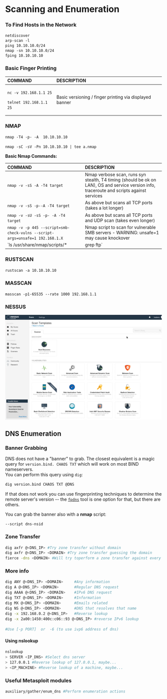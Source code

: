 # Scanning and Enumeration

### To Find Hosts in the Network

```text
netdiscover
arp-scan -l
ping 10.10.10.0/24
nmap -sn 10.10.10.0/24
fping 10.10.10.10
```

### **Basic Finger Printing**

<table>
  <thead>
    <tr>
      <th style="text-align:left">COMMAND</th>
      <th style="text-align:left">DESCRIPTION</th>
    </tr>
  </thead>
  <tbody>
    <tr>
      <td style="text-align:left">
        <p><code>nc -v 192.168.1.1 25</code>
        </p>
        <p><code>telnet 192.168.1.1 25</code>
        </p>
      </td>
      <td style="text-align:left">Basic versioning / finger printing via displayed banner</td>
    </tr>
  </tbody>
</table>

### NMAP

`nmap -T4 -p- -A  10.10.10.10`

`nmap -sC -sV -Pn 10.10.10.10 | tee a.nmap`

**Basic Nmap Commands:**

| COMMAND | DESCRIPTION |
| :--- | :--- |
| `nmap -v -sS -A -T4 target` | Nmap verbose scan, runs syn stealth, T4 timing \(should be ok on LAN\), OS and service version info, traceroute and scripts against services |
| `nmap -v -sS -p--A -T4 target` | As above but scans all TCP ports \(takes a lot longer\) |
| `nmap -v -sU -sS -p- -A -T4 target` | As above but scans all TCP ports and UDP scan \(takes even longer\) |
| `nmap -v -p 445 --script=smb-check-vulns --script-args=unsafe=1 192.168.1.X` | Nmap script to scan for vulnerable SMB servers - WARNING: unsafe=1 may cause knockover |
| `ls /usr/share/nmap/scripts/* | grep ftp` | Search nmap scripts for keywords |

### RUSTSCAN

`rustscan -a 10.10.10.10`

### MASSCAN

`masscan -p1-65535 --rate 1000 192.168.1.1` 

### **NESSUS**

![](../.gitbook/assets/image.png)

## DNS Enumeration

### **Banner Grabbing**

DNS does not have a "banner" to grab. The closest equivalent is a magic query for `version.bind. CHAOS TXT` which will work on most BIND nameservers.  
You can perform this query using `dig`:

```bash
dig version.bind CHAOS TXT @DNS
```

If that does not work you can use fingerprinting techniques to determine the remote server's version -- the [`fpdns`](https://github.com/kirei/fpdns) tool is one option for that, but there are others.

You can grab the banner also with a **nmap** script:

```text
--script dns-nsid
```

### **Zone Transfer**

```bash
dig axfr @<DNS_IP> #Try zone transfer without domain
dig axfr @<DNS_IP> <DOMAIN> #Try zone transfer guessing the domain
fierce -dns <DOMAIN> #Will try toperform a zone transfer against every authoritative name server and if this doesn'twork, will launch a dictionary attack
```

### More info

```bash
dig ANY @<DNS_IP> <DOMAIN>     #Any information
dig A @<DNS_IP> <DOMAIN>       #Regular DNS request
dig AAAA @<DNS_IP> <DOMAIN>    #IPv6 DNS request
dig TXT @<DNS_IP> <DOMAIN>     #Information
dig MX @<DNS_IP> <DOMAIN>      #Emails related
dig NS @<DNS_IP> <DOMAIN>      #DNS that resolves that name
dig -x 192.168.0.2 @<DNS_IP>   #Reverse lookup
dig -x 2a00:1450:400c:c06::93 @<DNS_IP> #reverse IPv6 lookup

#Use [-p PORT]  or  -6 (to use ivp6 address of dns)
```

#### Using nslookup

```bash
nslookup
> SERVER <IP_DNS> #Select dns server
> 127.0.0.1 #Reverse lookup of 127.0.0.1, maybe...
> <IP_MACHINE> #Reverse lookup of a machine, maybe...
```

### Useful Metasploit modules

```bash
auxiliary/gather/enum_dns #Perform enumeration actions
```

## 

